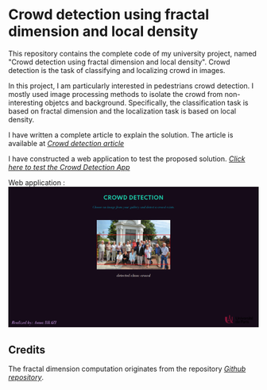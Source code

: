 # Crowd detection using fractal dimension and local density
This repository contains the complete code of my university project, named "Crowd detection using fractal dimension and local density". Crowd detection is the task of classifying and localizing crowd in images. 

In this project, I am particularly interested in pedestrians crowd detection. I mostly used image processing methods to isolate the crowd from non-interesting objetcs and background. Specifically, the classification task is based on fractal dimension and the localization task is based on local density.

I have written a complete article to explain the solution. The article is available at [*Crowd detection article*](https://asmabrz.github.io/2021/01/17/crowd-detection.html)


I have constructed a web application to test the proposed solution.  [*Click here to test the Crowd Detection App*](https://crowd-detection-app.herokuapp.com/)

Web application :
![github-small](images/app.png)



## Credits
The fractal dimension computation originates from the repository [*Github repository*](https://github.com/ErikRZH/Fractal-Dimension/blob/master/).

